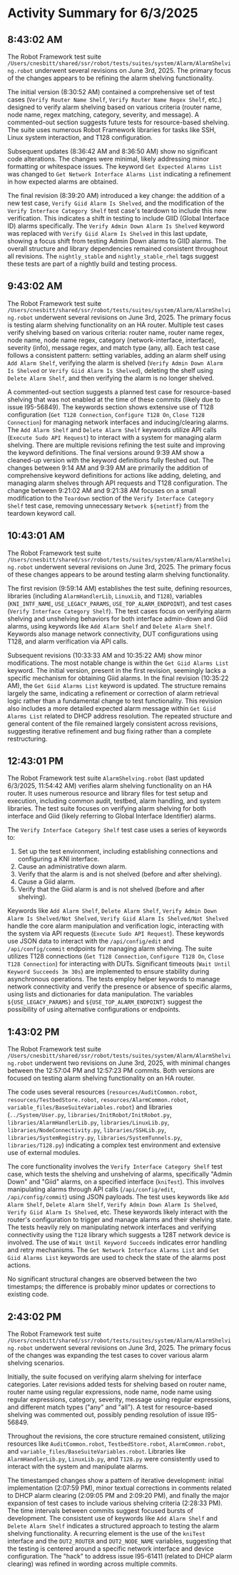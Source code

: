 # Activity Summary for 6/3/2025

## 8:43:02 AM
The Robot Framework test suite `/Users/cnesbitt/shared/ssr/robot/tests/suites/system/Alarm/AlarmShelving.robot` underwent several revisions on June 3rd, 2025.  The primary focus of the changes appears to be refining the alarm shelving functionality.

The initial version (8:30:52 AM) contained a comprehensive set of test cases (`Verify Router Name Shelf`, `Verify Router Name Regex Shelf`, etc.) designed to verify alarm shelving based on various criteria (router name, node name, regex matching, category, severity, and message).  A commented-out section suggests future tests for resource-based shelving. The suite uses numerous Robot Framework libraries for tasks like SSH, Linux system interaction, and T128 configuration.

Subsequent updates (8:36:42 AM and 8:36:50 AM) show no significant code alterations.  The changes were minimal, likely addressing minor formatting or whitespace issues. The keyword `Get Expected Alarms List` was changed to `Get Network Interface Alarms List` indicating a refinement in how expected alarms are obtained.

The final revision (8:39:20 AM) introduced a key change: the addition of a new test case, `Verify Giid Alarm Is Shelved`, and the modification of the `Verify Interface Category Shelf` test case's teardown to include this new verification.  This indicates a shift in testing to include GIID (Global Interface ID) alarms specifically. The `Verify Admin Down Alarm Is Shelved` keyword was replaced with `Verify Giid Alarm Is Shelved`  in this last update, showing a focus shift from testing Admin Down alarms to GIID alarms.  The overall structure and library dependencies remained consistent throughout all revisions.  The `nightly_stable` and `nightly_stable_rhel` tags suggest these tests are part of a nightly build and testing process.


## 9:43:02 AM
The Robot Framework test suite `/Users/cnesbitt/shared/ssr/robot/tests/suites/system/Alarm/AlarmShelving.robot` underwent several revisions on June 3rd, 2025.  The primary focus is testing alarm shelving functionality on an HA router.  Multiple test cases verify shelving based on various criteria: router name, router name regex, node name, node name regex, category (network-interface, interface), severity (info), message regex, and match type (any, all).  Each test case follows a consistent pattern: setting variables, adding an alarm shelf using `Add Alarm Shelf`, verifying the alarm is shelved (`Verify Admin Down Alarm Is Shelved` or `Verify Giid Alarm Is Shelved`), deleting the shelf using `Delete Alarm Shelf`, and then verifying the alarm is no longer shelved.

A commented-out section suggests a planned test case for resource-based shelving that was not enabled at the time of these commits (likely due to issue I95-56849).  The keywords section shows extensive use of T128 configuration (`Get T128 Connection`, `Configure T128 On`, `Close T128 Connection`) for managing network interfaces and inducing/clearing alarms.  The `Add Alarm Shelf` and `Delete Alarm Shelf` keywords utilize API calls (`Execute Sudo API Request`) to interact with a system for managing alarm shelving.  There are multiple revisions refining the test suite and improving the keyword definitions.  The final versions around 9:39 AM show a cleaned-up version with the keyword definitions fully fleshed out.  The changes between 9:14 AM and 9:39 AM are primarily the addition of comprehensive keyword definitions for actions like adding, deleting, and managing alarm shelves through API requests and T128 configuration.  The change between 9:21:02 AM and 9:21:38 AM focuses on a small modification to the `Teardown` section of the `Verify Interface Category Shelf` test case, removing unnecessary `Network ${netintf}` from the teardown keyword call.


## 10:43:01 AM
The Robot Framework test suite `/Users/cnesbitt/shared/ssr/robot/tests/suites/system/Alarm/AlarmShelving.robot` underwent several revisions on June 3rd, 2025.  The primary focus of these changes appears to be around testing alarm shelving functionality.

The first revision (9:59:14 AM) establishes the test suite, defining resources, libraries (including `AlarmHandlerLib`, `LinuxLib`, and `T128`), variables (`KNI_INTF_NAME`, `USE_LEGACY_PARAMS`, `USE_TOP_ALARM_ENDPOINT`), and test cases (`Verify Interface Category Shelf`). The test cases focus on verifying alarm shelving and unshelving behaviors for both interface admin-down and Giid alarms, using keywords like `Add Alarm Shelf` and `Delete Alarm Shelf`.  Keywords also manage network connectivity, DUT configurations using T128, and alarm verification via API calls.


Subsequent revisions (10:33:33 AM and 10:35:22 AM) show minor modifications. The most notable change is within the `Get Giid Alarms List` keyword.  The initial version, present in the first revision, seemingly lacks a specific mechanism for obtaining Giid alarms. In the final revision (10:35:22 AM), the `Get Giid Alarms List` keyword is updated.  The structure remains largely the same, indicating a refinement or correction of alarm retrieval logic rather than a fundamental change to test functionality. This revision also includes a more detailed expected alarm message within `Get Giid Alarms List` related to DHCP address resolution. The repeated structure and general content of the file remained largely consistent across revisions, suggesting iterative refinement and bug fixing rather than a complete restructuring.


## 12:43:01 PM
The Robot Framework test suite `AlarmShelving.robot` (last updated 6/3/2025, 11:54:42 AM) verifies alarm shelving functionality on an HA router.  It uses numerous resource and library files for test setup and execution, including common audit, testbed, alarm handling, and system libraries.  The test suite focuses on verifying alarm shelving for both interface and Giid (likely referring to Global Interface Identifier) alarms.

The `Verify Interface Category Shelf` test case uses a series of keywords to:

1. Set up the test environment, including establishing connections and configuring a KNI interface.
2. Cause an administrative down alarm.
3. Verify that the alarm is and is not shelved (before and after shelving).
4. Cause a Giid alarm.
5. Verify that the Giid alarm is and is not shelved (before and after shelving).


Keywords like `Add Alarm Shelf`, `Delete Alarm Shelf`, `Verify Admin Down Alarm Is Shelved/Not Shelved`, `Verify Giid Alarm Is Shelved/Not Shelved` handle the core alarm manipulation and verification logic, interacting with the system via API requests (`Execute Sudo API Request`).  These keywords use JSON data to interact with the `/api/config/edit` and `/api/config/commit` endpoints for managing alarm shelving.  The suite utilizes T128 connections (`Get T128 Connection`, `Configure T128 On`, `Close T128 Connection`) for interacting with DUTs.  Significant timeouts (`Wait Until Keyword Succeeds 3m 30s`) are implemented to ensure stability during asynchronous operations.  The tests employ helper keywords to manage network connectivity and verify the presence or absence of specific alarms, using lists and dictionaries for data manipulation.  The variables `${USE_LEGACY_PARAMS}` and `${USE_TOP_ALARM_ENDPOINT}` suggest the possibility of using alternative configurations or endpoints.


## 1:43:02 PM
The Robot Framework test suite `/Users/cnesbitt/shared/ssr/robot/tests/suites/system/Alarm/AlarmShelving.robot` underwent two revisions on June 3rd, 2025, with minimal changes between the 12:57:04 PM and 12:57:23 PM commits.  Both versions are focused on testing alarm shelving functionality on an HA router.

The code uses several resources (`resources/AuditCommon.robot`, `resources/TestbedStore.robot`, `resources/AlarmCommon.robot`, `variable_files/BaseSuiteVariables.robot`) and libraries (`../System/User.py`, `libraries/InitRobot/InitRobot.py`, `libraries/AlarmHandlerLib.py`, `libraries/LinuxLib.py`, `libraries/NodeConnectivity.py`, `libraries/SSHLib.py`, `libraries/SystemRegistry.py`, `libraries/SystemTunnels.py`, `libraries/T128.py`) indicating a complex test environment and extensive use of external modules.

The core functionality involves the `Verify Interface Category Shelf` test case, which tests the shelving and unshelving of alarms, specifically "Admin Down" and "Giid" alarms, on a specified interface (`kniTest`).  This involves manipulating alarms through API calls (`/api/config/edit`, `/api/config/commit`) using JSON payloads.  The test uses keywords like `Add Alarm Shelf`, `Delete Alarm Shelf`, `Verify Admin Down Alarm Is Shelved`, `Verify Giid Alarm Is Shelved`, etc.  These keywords likely interact with the router's configuration to trigger and manage alarms and their shelving state.  The tests heavily rely on manipulating network interfaces and verifying connectivity using the `T128` library which suggests a 128T network device is involved. The use of  `Wait Until Keyword Succeeds` indicates error handling and retry mechanisms.  The `Get Network Interface Alarms List` and `Get Giid Alarms List` keywords are used to check the state of the alarms post actions.

No significant structural changes are observed between the two timestamps; the difference is probably minor updates or corrections to existing code.


## 2:43:02 PM
The Robot Framework test suite `/Users/cnesbitt/shared/ssr/robot/tests/suites/system/Alarm/AlarmShelving.robot` underwent several revisions on June 3rd, 2025.  The primary focus of the changes was expanding the test cases to cover various alarm shelving scenarios.

Initially, the suite focused on verifying alarm shelving for interface categories.  Later revisions added tests for shelving based on router name, router name using regular expressions, node name, node name using regular expressions, category, severity, message using regular expressions, and different match types ("any" and "all"). A test for resource-based shelving was commented out, possibly pending resolution of issue I95-56849.

Throughout the revisions, the core structure remained consistent, utilizing resources like `AuditCommon.robot`, `TestbedStore.robot`, `AlarmCommon.robot`, and `variable_files/BaseSuiteVariables.robot`.  Libraries like `AlarmHandlerLib.py`, `LinuxLib.py`, and `T128.py` were consistently used to interact with the system and manipulate alarms.

The timestamped changes show a pattern of iterative development:  initial implementation (2:07:59 PM), minor textual corrections in comments related to DHCP alarm clearing (2:09:05 PM and 2:09:20 PM), and finally the major expansion of test cases to include various shelving criteria (2:28:33 PM).  The time intervals between commits suggest focused bursts of development.  The consistent use of keywords like `Add Alarm Shelf` and `Delete Alarm Shelf` indicates a structured approach to testing the alarm shelving functionality.  A recurring element is the use of the `kniTest` interface and the `DUT2_ROUTER` and `DUT2_NODE_NAME` variables, suggesting that the testing is centered around a specific network interface and device configuration.  The "hack" to address issue I95-61411 (related to DHCP alarm clearing) was refined in wording across multiple commits.
